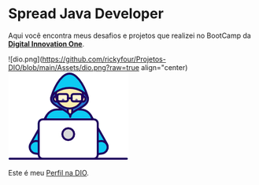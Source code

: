 # **Spread Java Developer**



Aqui você encontra meus desafios e projetos que realizei no BootCamp da **[Digital Innovation One](https://digitalinnovation.one/)**.



![dio.png](https://github.com/rickyfour/Projetos-DIO/blob/main/Assets/dio.png?raw=true align="center)![Developer.gif](https://github.com/rickyfour/Projetos-DIO/blob/main/Assets/Developer.gif?raw=true)





Este é meu  [Perfil na DIO](https://web.dio.me/users/f-kich?tab=achievements).
